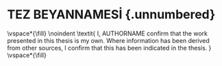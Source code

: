 <!-- This page is for an official declaration. -->
# TEZ BEYANNAMESİ {.unnumbered}

\vspace*{\fill}
\noindent
\textit{
I, AUTHORNAME confirm that the work presented in this thesis is my own. Where information has been derived from other sources, I confirm that this has been indicated in the thesis.
}
\vspace*{\fill}
